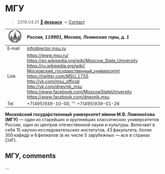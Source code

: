 # МГУ
> 2019.04.01 **[🚀](../index/index.md) [despace](index.md)** → [Contact](contact.md)

|[![](f/contact/m/msu_logo1_thumb.jpg)](f/contact/m/msu_logo1.png)|*Россия, 119991, Москва, Ленинские горы, д. 1*|
|:--|:--|
|E‑mail|<info@rector.msu.ru>|
|Link|<https://www.msu.ru/><br> <https://en.wikipedia.org/wiki/Moscow_State_University><br> <https://ru.wikipedia.org/wiki/Московский_государственный_университет><br> <https://twitter.com/MSU_1755><br> <http://vk.com/msu_official><br> <http://vk.com/dnevnik_msu><br> <https://www.facebook.com/MoscowStateUniversity><br> <https://www.facebook.com/dnevnik.msu>|
|Tel|+7(495)939-10-00, ℻: +7(495)939-01-26|

**Моско́вский госуда́рственный университе́т и́мени М.В. Ломоно́сова (МГУ)** — один из старейших и крупнейших классических университетов России, один из центров отечественной науки и культуры. Включает в себя 15 научно‑исследовательских институтов, 43 факультета, более 300 кафедр и 6 филиалов (в их числе 5 зарубежных — все в странах СНГ).


<p style="page-break-after:always"> </p>

## МГУ, comments

…
